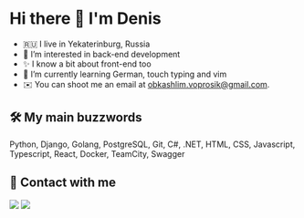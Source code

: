 # Hi there 👋  I'm Denis
- 🇷🇺 I live in Yekaterinburg, Russia
- 👀 I’m interested in back-end development
- ✨ I know a bit about front-end too
- 🌱 I’m currently learning German, touch typing and vim
- ✉️ You can shoot me an email at obkashlim.voprosik@gmail.com.

## 🛠️ My main buzzwords

Python, Django, Golang, PostgreSQL, Git, C#, .NET, HTML, CSS, Javascript, Typescript, React, Docker, TeamCity, Swagger

## 🤝 Contact with me

[![](https://img.shields.io/badge/-obkashlim.voprosik%40gmail.com-red?style=for-the-badge)](mailto:obkashlim.voprosik@gmail.com) [![](https://img.shields.io/badge/-Denis%20Volkov-blue?style=for-the-badge&logo=linkedin)](https://linkedin.com/in/denchick)
